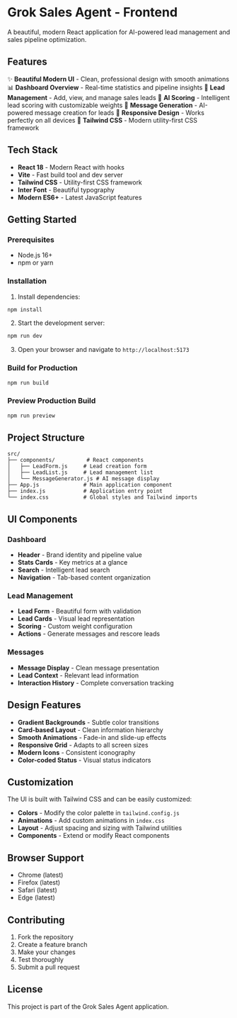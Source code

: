 # Grok Sales Agent - Frontend

A beautiful, modern React application for AI-powered lead management and sales pipeline optimization.

## Features

✨ **Beautiful Modern UI** - Clean, professional design with smooth animations
📊 **Dashboard Overview** - Real-time statistics and pipeline insights
👥 **Lead Management** - Add, view, and manage sales leads
🎯 **AI Scoring** - Intelligent lead scoring with customizable weights
💬 **Message Generation** - AI-powered message creation for leads
📱 **Responsive Design** - Works perfectly on all devices
🎨 **Tailwind CSS** - Modern utility-first CSS framework

## Tech Stack

- **React 18** - Modern React with hooks
- **Vite** - Fast build tool and dev server
- **Tailwind CSS** - Utility-first CSS framework
- **Inter Font** - Beautiful typography
- **Modern ES6+** - Latest JavaScript features

## Getting Started

### Prerequisites

- Node.js 16+ 
- npm or yarn

### Installation

1. Install dependencies:
```bash
npm install
```

2. Start the development server:
```bash
npm run dev
```

3. Open your browser and navigate to `http://localhost:5173`

### Build for Production

```bash
npm run build
```

### Preview Production Build

```bash
npm run preview
```

## Project Structure

```
src/
├── components/          # React components
│   ├── LeadForm.js     # Lead creation form
│   ├── LeadList.js     # Lead management list
│   └── MessageGenerator.js # AI message display
├── App.js              # Main application component
├── index.js            # Application entry point
└── index.css           # Global styles and Tailwind imports
```

## UI Components

### Dashboard
- **Header** - Brand identity and pipeline value
- **Stats Cards** - Key metrics at a glance
- **Search** - Intelligent lead search
- **Navigation** - Tab-based content organization

### Lead Management
- **Lead Form** - Beautiful form with validation
- **Lead Cards** - Visual lead representation
- **Scoring** - Custom weight configuration
- **Actions** - Generate messages and rescore leads

### Messages
- **Message Display** - Clean message presentation
- **Lead Context** - Relevant lead information
- **Interaction History** - Complete conversation tracking

## Design Features

- **Gradient Backgrounds** - Subtle color transitions
- **Card-based Layout** - Clean information hierarchy
- **Smooth Animations** - Fade-in and slide-up effects
- **Responsive Grid** - Adapts to all screen sizes
- **Modern Icons** - Consistent iconography
- **Color-coded Status** - Visual status indicators

## Customization

The UI is built with Tailwind CSS and can be easily customized:

- **Colors** - Modify the color palette in `tailwind.config.js`
- **Animations** - Add custom animations in `index.css`
- **Layout** - Adjust spacing and sizing with Tailwind utilities
- **Components** - Extend or modify React components

## Browser Support

- Chrome (latest)
- Firefox (latest)
- Safari (latest)
- Edge (latest)

## Contributing

1. Fork the repository
2. Create a feature branch
3. Make your changes
4. Test thoroughly
5. Submit a pull request

## License

This project is part of the Grok Sales Agent application.
